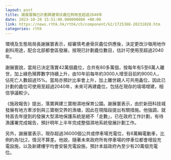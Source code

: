 ```yaml
---
layout: post
title: 謝展寰稱已計劃興建骨灰龕位夠用至超過2040年
date: 2023-10-28 15:51:08.000000000 +08:00
link: https://news.rthk.hk/rthk/ch/component/k2/1725388-20231028.htm
categories: rthk
---
```


環境及生態局局長謝展寰表示，經審慎考慮骨灰龕位供應後，決定更改沙嶺用地作創科用途，配合北部都會區發展，按現已計劃龕位數目，估計可使用至超過2040年。

謝展寰說，當局已決定落實42萬個龕位，合共有80多萬個，按每年有5至6萬人離世，加上綠色殯葬數字持續上升，由10年前每年約3000人增至目前約9000人，佔死亡人數超過15%。當局亦預計比率會上升，加上離世親人可共用鑫位，因此已計劃的龕位可使用至超過2040年，未來可再建龕位，包括在現存的墳場增建，相信爭議較少。

《施政報告》提出，落實興建三寶樹濕地保育公園。謝展寰表示，由於新田科技城發展有地方牽涉到與三寶樹交界的漁塘，因此在現階段提出有關措施。他強調，就特首去年提到的發展大型濕地保護系統是絕不「走數」，已在政府工作計劃，有待漁護署完成報告，預計明年上半年完成整個濕地系統發展計劃工作。

另外，謝展寰表示，現存超過36000個公共或停車場充電位，有6萬輛電動車，比例約為1比2，情況不算差。他說，隨著未來政府所有停車場的停車位都會增設充電設施，以及新建樓宇均會安裝充電設施，預計本屆政府內至少有20萬個充電位。

